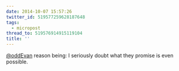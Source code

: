 ```yaml
---
date: 2014-10-07 15:57:26
twitter_id: 519577259628187648
tags:
  - micropost
thread_to: 519576914915119104
title: ''
---
```


[@oddEvan](https://twitter.com/oddEvan) reason being: I seriously doubt what they promise is even possible.
